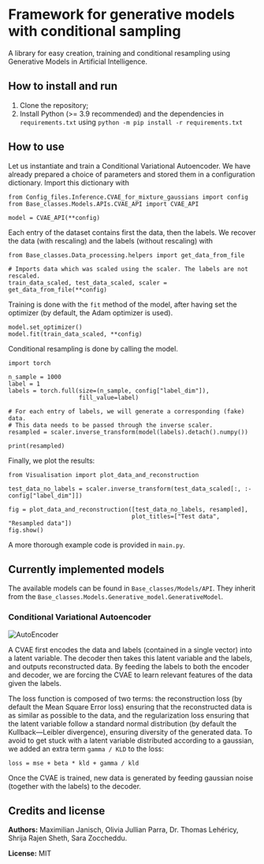 # Framework for generative models with conditional sampling
 
A library for easy creation, training and conditional resampling using Generative Models in Artificial Intelligence.
  
## How to install and run
1. Clone the repository;
2. Install Python (>= 3.9 recommended) and the dependencies in `requirements.txt` using `python -m pip install -r requirements.txt`

## How to use

Let us instantiate and train a Conditional Variational Autoencoder.
We have already prepared a choice of parameters and stored them in a configuration dictionary. Import this dictionary with

```
from Config_files.Inference.CVAE_for_mixture_gaussians import config
from Base_classes.Models.APIs.CVAE_API import CVAE_API

model = CVAE_API(**config)
```

Each entry of the dataset contains first the data, then the labels. 
We recover the data (with rescaling) and the labels (without rescaling) with
```
from Base_classes.Data_processing.helpers import get_data_from_file

# Imports data which was scaled using the scaler. The labels are not rescaled.
train_data_scaled, test_data_scaled, scaler = get_data_from_file(**config)
```

Training is done with the `fit` method of the model, after having set the optimizer (by default, the Adam optimizer is used).

```
model.set_optimizer()
model.fit(train_data_scaled, **config)
```                               

Conditional resampling is done by calling the model.
```
import torch

n_sample = 1000
label = 1
labels = torch.full(size=(n_sample, config["label_dim"]),
                    fill_value=label)

# For each entry of labels, we will generate a corresponding (fake) data. 
# This data needs to be passed through the inverse scaler.
resampled = scaler.inverse_transform(model(labels).detach().numpy())

print(resampled)
```

Finally, we plot the results:

```
from Visualisation import plot_data_and_reconstruction

test_data_no_labels = scaler.inverse_transform(test_data_scaled[:, :-config["label_dim"]])

fig = plot_data_and_reconstruction([test_data_no_labels, resampled],
                                   plot_titles=["Test data", "Resampled data"])
fig.show()
```

A more thorough example code is provided in `main.py`.


## Currently implemented models

The available models can be found in `Base_classes/Models/API`. They inherit
from the `Base_classes.Models.Generative_model.GenerativeModel`.

### Conditional Variational Autoencoder

  ![AutoEncoder](https://github.com/maximilian-janisch/Machine-Learning-in-Healthcare-Publication-is-transitory/assets/36985702/5dd89290-34c7-4a9b-840a-8e7e82a8fbd7)

A CVAE first encodes the data and labels (contained in a single vector) into a latent variable. The decoder then takes 
this latent variable and the labels, and outputs reconstructed data.
By feeding the labels to both the encoder and decoder, we are forcing the CVAE to learn relevant features of the data 
given the labels. 

The loss function is composed of two terms: the reconstruction loss (by default the Mean Square Error loss) ensuring 
that the reconstructed data is as similar as possible to the data, 
and the regularization loss ensuring that the latent variable follow a standard normal distribution 
(by default the Kullback—Leibler divergence), ensuring diversity of the generated data. To avoid to get stuck with a
latent variable distributed according to a gaussian, we added an extra term `gamma / KLD` to the loss:
```
loss = mse + beta * kld + gamma / kld
```

Once the CVAE is trained, new data is generated by feeding gaussian noise (together with the labels) to the decoder.


## Credits and license
**Authors:** Maximilian Janisch, Olivia Jullian Parra, Dr. Thomas Lehéricy, Shrija Rajen Sheth, Sara Zoccheddu.

**License:** MIT
